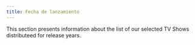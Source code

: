 ```yaml
---
title: Fecha de lanzamiento
---
```


This section presents information about the list of our selected TV Shows distributeed for release years.